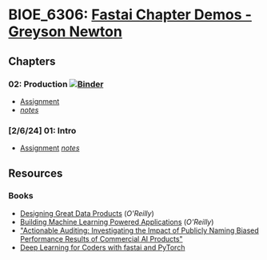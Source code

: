 # BIOE_6306: [Fastai Chapter Demos - Greyson Newton](https://github.com/fastai/fastbook/blob/master) 

## Chapters

### 02: Production [![Binder](https://mybinder.org/badge_logo.svg)](https://mybinder.org/v2/gh/cntx-gnewton/fastai-pytorch-demos/main?labpath=Chapter02-Production%2F02_production.ipynb)

- [Assignment](Chapter02-Production/02_production.ipynb)
- [_notes_](Chapter02-Production/NOTES.md)


### [2/6/24] 01: Intro

- [Assignment](Chapter01-Intro/01_intro.ipynb) [_notes_](Chapter01-Intro/NOTES.md)

## Resources

### Books

- [Designing Great Data Products](https://www.oreilly.com/radar/drivetrain-approach-data-products/) (_O'Reilly_)
- [Building Machine Learning Powered Applications](http://shop.oreilly.com/product/0636920215912.do) (_O'Reilly_)
- ["Actionable Auditing: Investigating the Impact of Publicly Naming Biased Performance Results of Commercial AI Products"](https://dl.acm.org/doi/10.1145/3306618.3314244)
- [Deep Learning for Coders with fastai and PyTorch](https://www.oreilly.com/library/view/deep-learning-for/9781492045519/)
